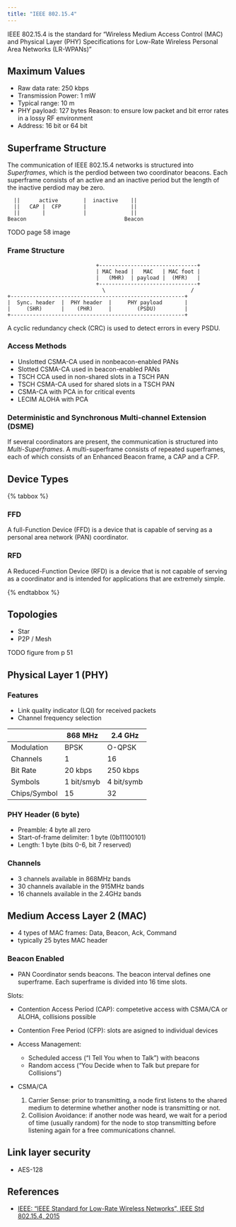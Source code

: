 ```yaml
---
title: "IEEE 802.15.4"
---
```

IEEE 802.15.4 is the standard for “Wireless Medium Access Control (MAC) and Physical Layer (PHY) Specifications for Low-Rate Wireless Personal Area Networks (LR-WPANs)”



## Maximum Values
* Raw data rate: 250 kbps
* Transmission Power: 1 mW
* Typical range: 10 m
* PHY payload: 127 bytes
	Reason: to ensure low packet and bit error rates in a lossy RF environment
* Address: 16 bit or 64 bit


## Superframe Structure
The communication of IEEE 802.15.4 networks is structured into *Superframes*, which is the perdiod between two coordinator beacons. Each superframe consists of an active and an inactive period but the length of the inactive perdiod may be zero.

```diagram
  ||      active        |  inactive    || 
  ||   CAP |  CFP       |              || 
  ||       |            |              || 
Beacon                               Beacon
```


TODO page 58 image

### Frame Structure

```diagram
                            +-------------------------------+
                            | MAC head |   MAC   | MAC foot |
                            |   (MHR)  | payload |  (MFR)   |
                            +-------------------------------+
                              \                           /
+-------------------------------------------------------+
|  Sync. header  |  PHY header  |     PHY payload       |
|     (SHR)      |    (PHR)     |        (PSDU)         |
+-------------------------------------------------------+
```

A cyclic redundancy check (CRC) is used to detect errors in every PSDU.

### Access Methods

* Unslotted CSMA-CA used in nonbeacon-enabled PANs
* Slotted CSMA-CA used in beacon-enabled PANs
* TSCH CCA used in non-shared slots in a TSCH PAN
* TSCH CSMA-CA used for shared slots in a TSCH PAN
* CSMA-CA with PCA in for critical events
* LECIM ALOHA with PCA




### Deterministic and Synchronous Multi-channel Extension (DSME)
If several coordinators are present, the communication is structured into *Multi-Superframes*. A multi-superframe consists of repeated superframes, each of which consists of an Enhanced Beacon frame, a CAP and a CFP.



## Device Types

{% tabbox %}

### FFD
A full-Function Device (FFD) is a device that is capable of serving as a personal area network (PAN) coordinator.


### RFD
A Reduced-Function Device (RFD) is a device that is not capable of serving as a coordinator and is intended for applications that are extremely simple.

{% endtabbox %}


## Topologies
* Star
* P2P / Mesh


TODO figure from p 51



## Physical Layer 1 (PHY)

### Features
* Link quality indicator (LQI) for received packets
* Channel frequency selection


|              |  868 MHz   |    2.4 GHz |
|--------------|------------|------------|
| Modulation   | BPSK       |    O-QPSK  |
| Channels     |          1 |        16  |
| Bit Rate     |    20 kbps |   250 kbps |
| Symbols      | 1 bit/smyb | 4 bit/symb | 
| Chips/Symbol |         15 |         32 |


### PHY Header (6 byte)
* Preamble: 4 byte all zero
* Start-of-frame delimiter: 1 byte (0b11100101)
* Length: 1 byte (bits 0-6, bit 7 reserved)



### Channels
* 3 channels available in 868MHz bands
* 30 channels available in the 915MHz bands
* 16 channels available in the 2.4GHz bands





## Medium Access Layer 2 (MAC)
* 4 types of MAC frames: Data, Beacon, Ack, Command
* typically 25 bytes MAC header


### Beacon Enabled
* PAN Coordinator sends beacons. The beacon interval defines one superframe. Each superframe is divided into 16 time slots. 


Slots:
* Contention Access Period (CAP): competetive access with CSMA/CA or ALOHA, collisions possible
* Contention Free Period (CFP): slots are asigned to individual devices



* Access Management:
	- Scheduled access (“I Tell You when to Talk”) with beacons
	- Random access (“You Decide when to Talk but prepare for Collisions”)

* CSMA/CA
	1. Carrier Sense: prior to transmitting, a node first listens to the shared medium to determine whether another node is transmitting or not. 
	1. Collision Avoidance: if another node was heard, we wait for a period of time (usually random) for the node to stop transmitting before listening again for a free communications channel.




## Link layer security
* AES-128




## References
* [IEEE: “IEEE Standard for Low-Rate Wireless Networks”, IEEE Std 802.15.4, 2015]()

